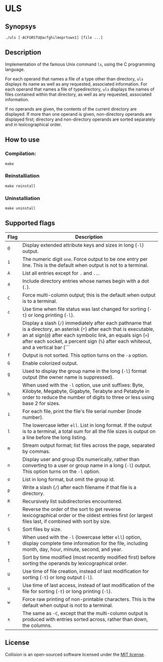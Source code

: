 # ULS

## Synopsys

    ./uls [-ACFGRSTU@acfghilmoprtuwx1] [file ...]

## Description

Implementation of the famous Unix command ```ls```, using the C programming
language.

For each operand that names a file of a type other than directory, ```uls```
displays its name as well as any requested, associated information.  For each
operand that names a file of typedirectory, ```uls``` displays the names of
files contained within that directory, as well as any requested, associated
information.

If no operands are given, the contents of the current directory are displayed.
If more than one operand is given, non-directory operands are displayed first;
directory and non-directory operands are sorted separately and in
lexicographical order.

## How to use

### Compilation:

    make

### Reinstalliation

    make reinstall

### Uninstalliation

    make uninstall

## Supported flags

|Flag|Description|
|----|------------------------------------------------------------------------|
|```@```|Display extended attribute keys and sizes in long (```-l```) output.|
|```1```|The numeric digit ```one```. Force output to be one entry per line. This is the default when output is not to a terminal.|
|```A```|List all entries except for ```.``` and ```..```.|
|```a```|Include directory entries whose names begin with a dot (```.```).|
|```C```|Force multi-column output; this is the default when output is to a terminal.|
|```c```|Use time when file status was last changed for sorting (```-t```) or long printing (```-l```).|
|```F```|Display a slash (```/```) immediately after each pathname that is a directory, an asterisk (```*```) after each that is executable, an at sign(```@```) after each symbolic link, an equals sign (```=```) after each socket, a percent sign (```%```) after each whiteout, and a vertical bar (```|```)after each that is a FIFO.|
|```f```|Output is not sorted. This option turns on the ```-a``` option.|
|```G```|Enable colorized output.|
|```g```|Used to display the group name in the long (```-l```) format output (the owner name is suppressed).|
|```h```|When used with the ```-l``` option, use unit suffixes: Byte, Kilobyte, Megabyte, Gigabyte, Terabyte and Petabyte in order to reduce the number of digits to three or less using base 2 for sizes.|
|```i```|For each file, print the file's file serial number (inode number).|
|```l```|The lowercase letter ```ell```. List in long format. If the output is to a terminal, a total sum for all the file sizes is output on a line before  the long listing.|
|```m```|Stream output format; list files across the page, separated by   commas.|
|```n```|Display user and group IDs numerically, rather than converting to a user or group name in a long (```-l```) output.  This option turns on the ```-l``` option.|
|```o```|List in long format, but omit the group id.|
|```p```|Write a slash (```/```) after each filename if that file is a  directory.|
|```R```|Recursively list subdirectories encountered.|
|```r```|Reverse the order of the sort to get reverse lexicographical order or the oldest entries first (or largest files last, if combined with sort by size.|
|```S```|Sort files by size.|
|```T```|When used with the ```-l``` (lowercase letter ```ell```) option, display complete time information for the file, including month, day, hour, minute, second, and year.|
|```t```|Sort by time modified (most recently modified first) before sorting  the operands by lexicographical order.|
|```U```|Use time of file creation, instead of last modification for sorting  (```-t```) or long output (```-l```).|
|```u```|Use time of last access, instead of last modification of the file for sorting (```-t```) or long printing (```-l```).|
|```w```|Force raw printing of non-printable characters. This is the default when output is not to a terminal.|
|```x```|The same as ```-C```, except that the multi-column output is produced with entries sorted across, rather than down, the columns.|

## License

Collision is an open-sourced software licensed under the [MIT license](LICENSE.md).
